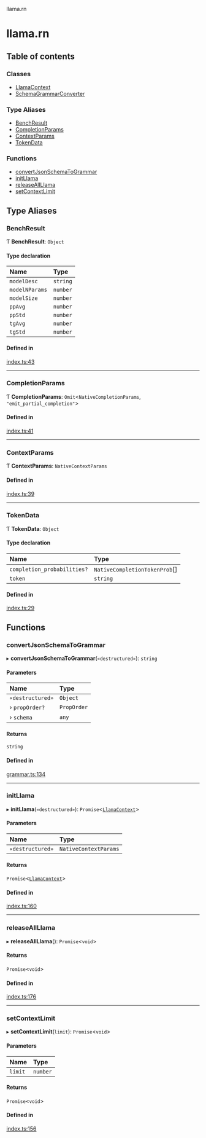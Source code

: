 llama.rn

# llama.rn

## Table of contents

### Classes

- [LlamaContext](classes/LlamaContext.md)
- [SchemaGrammarConverter](classes/SchemaGrammarConverter.md)

### Type Aliases

- [BenchResult](README.md#benchresult)
- [CompletionParams](README.md#completionparams)
- [ContextParams](README.md#contextparams)
- [TokenData](README.md#tokendata)

### Functions

- [convertJsonSchemaToGrammar](README.md#convertjsonschematogrammar)
- [initLlama](README.md#initllama)
- [releaseAllLlama](README.md#releaseallllama)
- [setContextLimit](README.md#setcontextlimit)

## Type Aliases

### BenchResult

Ƭ **BenchResult**: `Object`

#### Type declaration

| Name | Type |
| :------ | :------ |
| `modelDesc` | `string` |
| `modelNParams` | `number` |
| `modelSize` | `number` |
| `ppAvg` | `number` |
| `ppStd` | `number` |
| `tgAvg` | `number` |
| `tgStd` | `number` |

#### Defined in

[index.ts:43](https://github.com/mybigday/llama.rn/blob/e3e9f86/src/index.ts#L43)

___

### CompletionParams

Ƭ **CompletionParams**: `Omit`<`NativeCompletionParams`, ``"emit_partial_completion"``\>

#### Defined in

[index.ts:41](https://github.com/mybigday/llama.rn/blob/e3e9f86/src/index.ts#L41)

___

### ContextParams

Ƭ **ContextParams**: `NativeContextParams`

#### Defined in

[index.ts:39](https://github.com/mybigday/llama.rn/blob/e3e9f86/src/index.ts#L39)

___

### TokenData

Ƭ **TokenData**: `Object`

#### Type declaration

| Name | Type |
| :------ | :------ |
| `completion_probabilities?` | `NativeCompletionTokenProb`[] |
| `token` | `string` |

#### Defined in

[index.ts:29](https://github.com/mybigday/llama.rn/blob/e3e9f86/src/index.ts#L29)

## Functions

### convertJsonSchemaToGrammar

▸ **convertJsonSchemaToGrammar**(`«destructured»`): `string`

#### Parameters

| Name | Type |
| :------ | :------ |
| `«destructured»` | `Object` |
| › `propOrder?` | `PropOrder` |
| › `schema` | `any` |

#### Returns

`string`

#### Defined in

[grammar.ts:134](https://github.com/mybigday/llama.rn/blob/e3e9f86/src/grammar.ts#L134)

___

### initLlama

▸ **initLlama**(`«destructured»`): `Promise`<[`LlamaContext`](classes/LlamaContext.md)\>

#### Parameters

| Name | Type |
| :------ | :------ |
| `«destructured»` | `NativeContextParams` |

#### Returns

`Promise`<[`LlamaContext`](classes/LlamaContext.md)\>

#### Defined in

[index.ts:160](https://github.com/mybigday/llama.rn/blob/e3e9f86/src/index.ts#L160)

___

### releaseAllLlama

▸ **releaseAllLlama**(): `Promise`<`void`\>

#### Returns

`Promise`<`void`\>

#### Defined in

[index.ts:176](https://github.com/mybigday/llama.rn/blob/e3e9f86/src/index.ts#L176)

___

### setContextLimit

▸ **setContextLimit**(`limit`): `Promise`<`void`\>

#### Parameters

| Name | Type |
| :------ | :------ |
| `limit` | `number` |

#### Returns

`Promise`<`void`\>

#### Defined in

[index.ts:156](https://github.com/mybigday/llama.rn/blob/e3e9f86/src/index.ts#L156)
